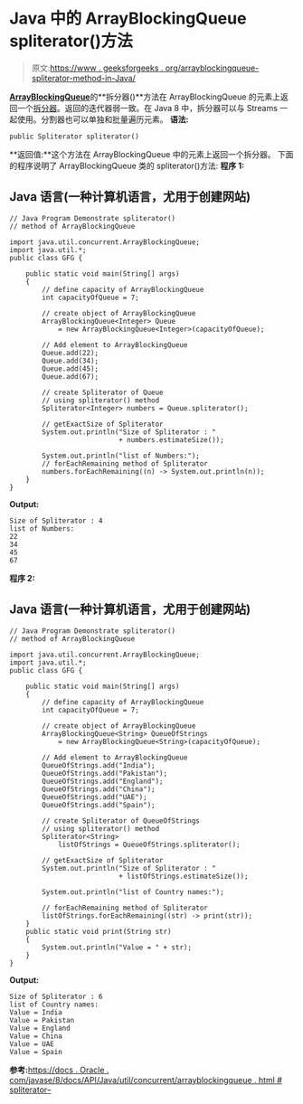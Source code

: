 # Java 中的 ArrayBlockingQueue spliterator()方法

> 原文:[https://www . geeksforgeeks . org/arrayblockingqueue-spliterator-method-in-Java/](https://www.geeksforgeeks.org/arrayblockingqueue-spliterator-method-in-java/)

[**ArrayBlockingQueue**](https://www.geeksforgeeks.org/arrayblockingqueue-class-in-java/)的**拆分器()**方法在 ArrayBlockingQueue 的元素上返回一个[拆分器](https://www.geeksforgeeks.org/java-util-interface-spliterator-java8/)。返回的迭代器弱一致。在 Java 8 中，拆分器可以与 Streams 一起使用。分割器也可以单独和批量遍历元素。
**语法:**

```
public Spliterator spliterator()
```

**返回值:**这个方法在 ArrayBlockingQueue 中的元素上返回一个拆分器。
下面的程序说明了 ArrayBlockingQueue 类的 spliterator()方法:
**程序 1:**

## Java 语言(一种计算机语言，尤用于创建网站)

```
// Java Program Demonstrate spliterator()
// method of ArrayBlockingQueue

import java.util.concurrent.ArrayBlockingQueue;
import java.util.*;
public class GFG {

    public static void main(String[] args)
    {
        // define capacity of ArrayBlockingQueue
        int capacityOfQueue = 7;

        // create object of ArrayBlockingQueue
        ArrayBlockingQueue<Integer> Queue
            = new ArrayBlockingQueue<Integer>(capacityOfQueue);

        // Add element to ArrayBlockingQueue
        Queue.add(22);
        Queue.add(34);
        Queue.add(45);
        Queue.add(67);

        // create Spliterator of Queue
        // using spliterator() method
        Spliterator<Integer> numbers = Queue.spliterator();

        // getExactSize of Spliterator
        System.out.println("Size of Spliterator : "
                           + numbers.estimateSize());

        System.out.println("list of Numbers:");
        // forEachRemaining method of Spliterator
        numbers.forEachRemaining((n) -> System.out.println(n));
    }
}
```

**Output:** 

```
Size of Spliterator : 4
list of Numbers:
22
34
45
67
```

**程序 2:**

## Java 语言(一种计算机语言，尤用于创建网站)

```
// Java Program Demonstrate spliterator()
// method of ArrayBlockingQueue

import java.util.concurrent.ArrayBlockingQueue;
import java.util.*;
public class GFG {

    public static void main(String[] args)
    {
        // define capacity of ArrayBlockingQueue
        int capacityOfQueue = 7;

        // create object of ArrayBlockingQueue
        ArrayBlockingQueue<String> QueueOfStrings
            = new ArrayBlockingQueue<String>(capacityOfQueue);

        // Add element to ArrayBlockingQueue
        QueueOfStrings.add("India");
        QueueOfStrings.add("Pakistan");
        QueueOfStrings.add("England");
        QueueOfStrings.add("China");
        QueueOfStrings.add("UAE");
        QueueOfStrings.add("Spain");

        // create Spliterator of QueueOfStrings
        // using spliterator() method
        Spliterator<String>
            listOfStrings = QueueOfStrings.spliterator();

        // getExactSize of Spliterator
        System.out.println("Size of Spliterator : "
                           + listOfStrings.estimateSize());

        System.out.println("list of Country names:");

        // forEachRemaining method of Spliterator
        listOfStrings.forEachRemaining((str) -> print(str));
    }
    public static void print(String str)
    {
        System.out.println("Value = " + str);
    }
}
```

**Output:** 

```
Size of Spliterator : 6
list of Country names:
Value = India
Value = Pakistan
Value = England
Value = China
Value = UAE
Value = Spain
```

**参考:**[https://docs . Oracle . com/javase/8/docs/API/Java/util/concurrent/arrayblockingqueue . html # spliterator–](https://docs.oracle.com/javase/8/docs/api/java/util/concurrent/ArrayBlockingQueue.html#spliterator--)